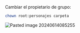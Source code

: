 Cambiar el propietario de grupo:

```Bash
chown root:personajes carpeta
```

![Pasted image 20240614085255](https://github.com/user-attachments/assets/a2da20a9-301b-4b9e-a7ef-7bc98f48c848)
